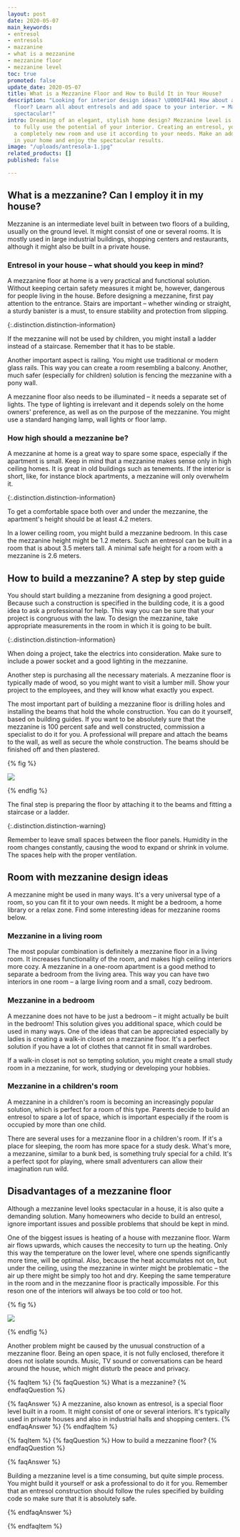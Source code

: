 ```yaml
---
layout: post
date: 2020-05-07
main_keywords:
- entresol
- entresols
- mazzanine
- what is a mezzanine
- mezzanine floor
- mezzanine level
toc: true
promoted: false
update_date: 2020-05-07
title: What is a Mezzanine Floor and How to Build It in Your House?
description: "Looking for interior design ideas? \U0001F4A1 How about a mezzanine
  floor? Learn all about entresols and add space to your interior. ➡️ Make your home
  spectacular!"
intro: Dreaming of an elegant, stylish home design? Mezzanine level is a perfect way
  to fully use the potential of your interior. Creating an entresol, you might gain
  a completely new room and use it according to your needs. Make an additional space
  in your home and enjoy the spectacular results.
image: "/uploads/antresola-1.jpg"
related_products: []
published: false

---
```

## What is a mezzanine? Can I employ it in my house?

Mezzanine is an intermediate level built in between two floors of a building, usually on the ground level. It might consist of one or several rooms. It is mostly used in large industrial buildings, shopping centers and restaurants, although it might also be built in a private house.

### Entresol in your house – what should you keep in mind?

A mezzanine floor at home is a very practical and functional solution. Without keeping certain safety measures it might be, however, dangerous for people living in the house. Before designing a mezzanine, first pay attention to the entrance. Stairs are important – whether winding or straight, a sturdy banister is a must, to ensure stability and protection from slipping.

{:.distinction.distinction-information}

If the mezzanine will not be used by children, you might install a ladder instead of a staircase. Remember that it has to be stable.

Another important aspect is railing. You might use traditional or modern glass rails. This way you can create a room resembling a balcony. Another, much safer (especially for children) solution is fencing the mezzanine with a pony wall.

A mezzanine floor also needs to be illuminated – it needs a separate set of lights. The type of lighting is irrelevant and it depends solely on the home owners' preference, as well as on the purpose of the mezzanine. You might use a standard hanging lamp, wall lights or floor lamp.

### How high should a mezzanine be?

A mezzanine at home is a great way to spare some space, especially if the apartment is small. Keep in mind that a mezzanine makes sense only in high ceiling homes. It is great in old buildings such as tenements. If the interior is short, like, for instance block apartments, a mezzanine will only overwhelm it.

{:.distinction.distinction-information}

To get a comfortable space both over and under the mezzanine, the apartment's height should be at least 4.2 meters.

In a lower ceiling room, you might build a mezzanine bedroom. In this case the mezzanine height might be 1.2 meters. Such an entresol can be built in a room that is about 3.5 meters tall. A minimal safe height for a room with a mezzanine is 2.6 meters.

## How to build a mezzanine? A step by step guide

You should start building a mezzanine from designing a good project. Because such a construction is specified in the building code, it is a good idea to ask a professional for help. This way you can be sure that your project is congruous with the law. To design the mezzanine, take appropriate measurements in the room in which it is going to be built.

{:.distinction.distinction-information}

When doing a project, take the electrics into consideration. Make sure to include a power socket and a good lighting in the mezzanine.

Another step is purchasing all the necessary materials. A mezzanine floor is typically made of wood, so you might want to visit a lumber mill. Show your project to the employees, and they will know what exactly you expect.

The most important part of building a mezzanine floor is drilling holes and installing the beams that hold the whole construction. You can do it yourself, based on building guides. If you want to be absolutely sure that the mezzanine is 100 percent safe and well constructed, commission a specialist to do it for you. A professional will prepare and attach the beams to the wall, as well as secure the whole construction. The beams should be finished off and then plastered.

{% fig %}

![](/uploads/drilling.jpg)

{% endfig %}

The final step is preparing the floor by attaching it to the beams and fitting a staircase or a ladder.

{:.distinction.distinction-warning}

Remember to leave small spaces between the floor panels. Humidity in the room changes constantly, causing the wood to expand or shrink in volume. The spaces help with the proper ventilation.

## Room with mezzanine design ideas

A mezzanine might be used in many ways. It's a very universal type of a room, so you can fit it to your own needs. It might be a bedroom, a home library or a relax zone. Find some interesting ideas for mezzanine rooms below.

### Mezzanine in a living room

The most popular combination is definitely a mezzanine floor in a living room. It increases functionality of the room, and makes high ceiling interiors more cozy. A mezzanine in a one-room apartment is a good method to separate a bedroom from the living area. This way you can have two interiors in one room – a large living room and a small, cozy bedroom.

### Mezzanine in a bedroom

A mezzanine does not have to be just a bedroom – it might actually be built in the bedroom! This solution gives you additional space, which could be used in many ways. One of the ideas that can be appreciated especially by ladies is creating a walk-in closet on a mezzanine floor. It's a perfect solution if you have a lot of clothes that cannot fit in small wardrobes.

If a walk-in closet is not so tempting solution, you might create a small study room in a mezzanine, for work, studying or developing your hobbies.

### Mezzanine in a children's room

A mezzanine in a children's room is becoming an increasingly popular solution, which is perfect for a room of this type. Parents decide to build an entresol to spare a lot of space, which is important especially if the room is occupied by more than one child.

There are several uses for a mezzanine floor in a children's room. If it's a place for sleeping, the room has more space for a study desk. What's more, a mezzanine, similar to a bunk bed, is something truly special for a child. It's a perfect spot for playing, where small adventurers can allow their imagination run wild.

## Disadvantages of a mezzanine floor

Although a mezzanine level looks spectacular in a house, it is also quite a demanding solution. Many homeowners who decide to build an entresol, ignore important issues and possible problems that should be kept in mind.

One of the biggest issues is heating of a house with mezzanine floor. Warm air flows upwards, which causes the neccesity to turn up the heating. Only this way the temperature on the lower level, where one spends significantly more time, will be optimal. Also, because the heat accumulates not on, but under the ceiling, using the mezzanine in winter might be problematic – the air up there might be simply too hot and dry. Keeping the same temperature in the room and in the mezzanine floor is practically impossible. For this reson one of the interiors will always be too cold or too hot.

{% fig %}

![](/uploads/czy-antresola-ma-jakies-wady.jpg)

{% endfig %}

Another problem might be caused by the unusual construction of a mezzanine floor. Being an open space, it is not fully enclosed, therefore it does not isolate sounds. Music, TV sound or conversations can be heard around the house, which might disturb the peace and privacy.

{% faqItem %}
{% faqQuestion %}
What is a mezzanine?
{% endfaqQuestion %}

{% faqAnswer %}
A mezzanine, also known as entresol, is a special floor level built in a room. It might consist of one or several interiors. It's typically used in private houses and also in industrial halls and shopping centers.
{% endfaqAnswer %}
{% endfaqItem %}

{% faqItem %}
{% faqQuestion %}
How to build a mezzanine floor?
{% endfaqQuestion %}

{% faqAnswer %}

Building a mezzanine level is a time consuming, but quite simple process. You might build it yourself or ask a professional to do it for you. Remember that an entresol construction should follow the rules specified by building code so make sure that it is absolutely safe.

{% endfaqAnswer %}

{% endfaqItem %}